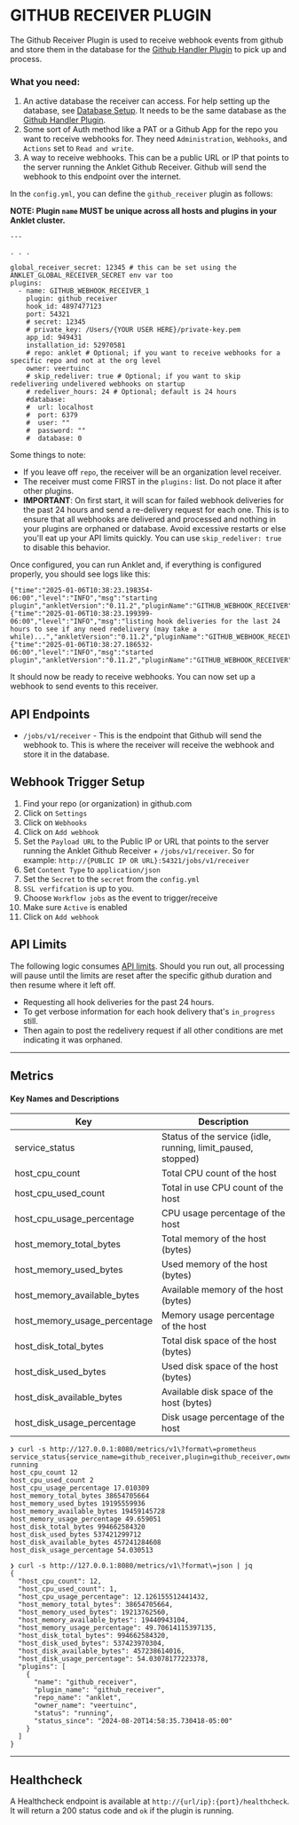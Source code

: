 # GITHUB RECEIVER PLUGIN

The Github Receiver Plugin is used to receive webhook events from github and store them in the database for the [Github Handler Plugin](../../handlers/github/README.md) to pick up and process.

### What you need:

1. An active database the receiver can access. For help setting up the database, see [Database Setup](https://github.com/veertuinc/anklet/tree/main?tab=readme-ov-file#database-setup). It needs to be the same database as the [Github Handler Plugin](../../handlers/github/README.md).
1. Some sort of Auth method like a PAT or a Github App for the repo you want to receive webhooks for. They need `Administration`, `Webhooks`, and `Actions` set to `Read and write`.
1. A way to receive webhooks. This can be a public URL or IP that points to the server running the Anklet Github Receiver. Github will send the webhook to this endpoint over the internet.

In the `config.yml`, you can define the `github_receiver` plugin as follows:

**NOTE: Plugin `name` MUST be unique across all hosts and plugins in your Anklet cluster.**

```
---

. . .

global_receiver_secret: 12345 # this can be set using the ANKLET_GLOBAL_RECEIVER_SECRET env var too
plugins:
  - name: GITHUB_WEBHOOK_RECEIVER_1
    plugin: github_receiver
    hook_id: 4897477123
    port: 54321
    # secret: 12345
    # private_key: /Users/{YOUR USER HERE}/private-key.pem
    app_id: 949431
    installation_id: 52970581
    # repo: anklet # Optional; if you want to receive webhooks for a specific repo and not at the org level
    owner: veertuinc
    # skip_redeliver: true # Optional; if you want to skip redelivering undelivered webhooks on startup
    # redeliver_hours: 24 # Optional; default is 24 hours
    #database:
    #  url: localhost
    #  port: 6379
    #  user: ""
    #  password: ""
    #  database: 0
```

Some things to note:

- If you leave off `repo`, the receiver will be an organization level receiver.
- The receiver must come FIRST in the `plugins:` list. Do not place it after other plugins.
- **IMPORTANT**: On first start, it will scan for failed webhook deliveries for the past 24 hours and send a re-delivery request for each one. This is to ensure that all webhooks are delivered and processed and nothing in your plugins are orphaned or database. Avoid excessive restarts or else you'll eat up your API limits quickly. You can use `skip_redeliver: true` to disable this behavior.

Once configured, you can run Anklet and, if everything is configured properly, you should see logs like this:

```
{"time":"2025-01-06T10:38:23.198354-06:00","level":"INFO","msg":"starting plugin","ankletVersion":"0.11.2","pluginName":"GITHUB_WEBHOOK_RECEIVER"}
{"time":"2025-01-06T10:38:23.199399-06:00","level":"INFO","msg":"listing hook deliveries for the last 24 hours to see if any need redelivery (may take a while)...","ankletVersion":"0.11.2","pluginName":"GITHUB_WEBHOOK_RECEIVER","plugin":"github_receiver"}
{"time":"2025-01-06T10:38:27.186532-06:00","level":"INFO","msg":"started plugin","ankletVersion":"0.11.2","pluginName":"GITHUB_WEBHOOK_RECEIVER","plugin":"github_receiver"}
```

It should now be ready to receive webhooks. You can now set up a webhook to send events to this receiver.

## API Endpoints

- `/jobs/v1/receiver` - This is the endpoint that Github will send the webhook to. This is where the receiver will receive the webhook and store it in the database.

## Webhook Trigger Setup

1. Find your repo (or organization) in github.com
1. Click on `Settings`
1. Click on `Webhooks`
1. Click on `Add webhook`
1. Set the `Payload URL` to the Public IP or URL that points to the server running the Anklet Github Receiver + `/jobs/v1/receiver`. So for example: `http://{PUBLIC IP OR URL}:54321/jobs/v1/receiver`
1. Set `Content Type` to `application/json`
1. Set the `Secret` to the `secret` from the `config.yml`
1. `SSL verfifcation` is up to you.
1. Choose `Workflow jobs` as the event to trigger/receive
1. Make sure `Active` is enabled
1. Click on `Add webhook`

## API Limits

The following logic consumes [API limits](https://docs.github.com/en/rest/using-the-rest-api/rate-limits-for-the-rest-api?apiVersion=2022-11-28). Should you run out, all processing will pause until the limits are reset after the specific github duration and then resume where it left off.
  - Requesting all hook deliveries for the past 24 hours.
  - To get verbose information for each hook delivery that's `in_progress` still.
  - Then again to post the redelivery request if all other conditions are met indicating it was orphaned.

---

## Metrics

#### Key Names and Descriptions

| Key | Description | 
| ------ | ----------- |
| service_status | Status of the service (idle, running, limit_paused, stopped) |
| host_cpu_count | Total CPU count of the host |
| host_cpu_used_count | Total in use CPU count of the host |
| host_cpu_usage_percentage | CPU usage percentage of the host |
| host_memory_total_bytes | Total memory of the host (bytes) |
| host_memory_used_bytes | Used memory of the host (bytes) |
| host_memory_available_bytes | Available memory of the host (bytes) |
| host_memory_usage_percentage | Memory usage percentage of the host |
| host_disk_total_bytes | Total disk space of the host (bytes) |
| host_disk_used_bytes | Used disk space of the host (bytes) |
| host_disk_available_bytes | Available disk space of the host (bytes) |
| host_disk_usage_percentage | Disk usage percentage of the host |

```
❯ curl -s http://127.0.0.1:8080/metrics/v1\?format\=prometheus
service_status{service_name=github_receiver,plugin=github_receiver,owner=veertuinc,repo=anklet} running
host_cpu_count 12
host_cpu_used_count 2
host_cpu_usage_percentage 17.010309
host_memory_total_bytes 38654705664
host_memory_used_bytes 19195559936
host_memory_available_bytes 19459145728
host_memory_usage_percentage 49.659051
host_disk_total_bytes 994662584320
host_disk_used_bytes 537421299712
host_disk_available_bytes 457241284608
host_disk_usage_percentage 54.030513
```

```
❯ curl -s http://127.0.0.1:8080/metrics/v1\?format\=json | jq
{
  "host_cpu_count": 12,
  "host_cpu_used_count": 1,
  "host_cpu_usage_percentage": 12.126155512441432,
  "host_memory_total_bytes": 38654705664,
  "host_memory_used_bytes": 19213762560,
  "host_memory_available_bytes": 19440943104,
  "host_memory_usage_percentage": 49.70614115397135,
  "host_disk_total_bytes": 994662584320,
  "host_disk_used_bytes": 537423970304,
  "host_disk_available_bytes": 457238614016,
  "host_disk_usage_percentage": 54.03078177223378,
  "plugins": [
    {
      "name": "github_receiver",
      "plugin_name": "github_receiver",
      "repo_name": "anklet",
      "owner_name": "veertuinc",
      "status": "running",
      "status_since": "2024-08-20T14:58:35.730418-05:00"
    }
  ]
}
```

---

## Healthcheck

A Healthcheck endpoint is available at `http://{url/ip}:{port}/healthcheck`. It will return a 200 status code and `ok` if the plugin is running.
